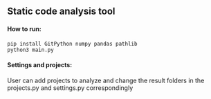 ## Static code analysis tool

#### How to run:


```shell
pip install GitPython numpy pandas pathlib
python3 main.py
```

#### Settings and projects:

User can add projects to analyze and change the result folders in the projects.py and settings.py correspondingly
